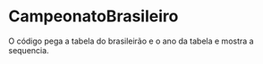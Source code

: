 # CampeonatoBrasileiro
O código pega a tabela do brasileirão e o ano da tabela e mostra a sequencia. 
